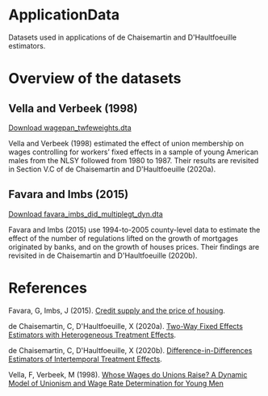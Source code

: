 # ApplicationData
Datasets used in applications of de Chaisemartin and D'Haultfoeuille estimators.

# Overview of the datasets
## Vella and Verbeek (1998)
[Download wagepan_twfeweights.dta](https://github.com/chaisemartinPackages/ApplicationData/raw/main/wagepan_twfeweights.dta)

Vella and Verbeek (1998) estimated the effect of union membership on wages controlling for workers’ fixed effects in a sample of young American males from the NLSY followed from 1980 to 1987. Their results are revisited in Section V.C of de Chaisemartin and D'Haultfoeuille (2020a). 

## Favara and Imbs (2015)

[Download favara_imbs_did_multiplegt_dyn.dta](https://github.com/chaisemartinPackages/ApplicationData/raw/main/favara_imbs_did_multiplegt_dyn.dta)

Favara and Imbs (2015) use 1994-to-2005 county-level data to estimate the effect of the number of regulations lifted on the growth of mortgages originated by banks, and on the growth of houses prices. Their findings are revisited in de Chaisemartin and D'Haultfoeuille (2020b).

# References
Favara, G, Imbs, J (2015). [Credit supply and the price of housing](https://www.aeaweb.org/articles?id=10.1257/aer.20121416).

de Chaisemartin, C, D'Haultfoeuille, X (2020a). [Two-Way Fixed Effects Estimators with Heterogeneous Treatment Effects](https://www.aeaweb.org/articles?id=10.1257/aer.20181169).

de Chaisemartin, C, D'Haultfoeuille, X (2020b). [Difference-in-Differences Estimators of Intertemporal Treatment Effects](https://papers.ssrn.com/sol3/papers.cfm?abstract_id=3731856).

Vella, F, Verbeek, M (1998). [Whose Wages do Unions Raise? A Dynamic Model of Unionism and Wage Rate Determination for Young Men](http://www.jstor.org/stable/223257)

